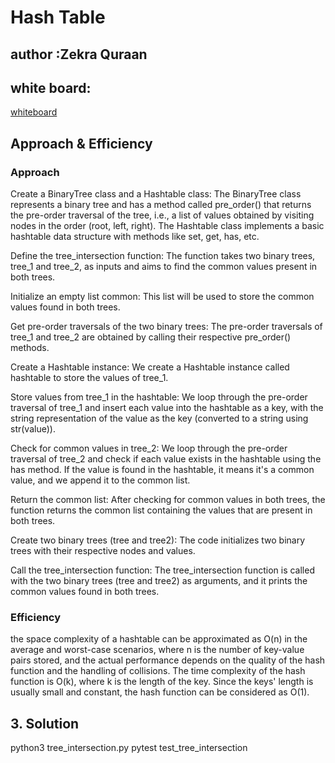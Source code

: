 # Hash Table

## author :Zekra Quraan

## white board:
[whiteboard](./ttt1.png)

## Approach & Efficiency

### Approach

Create a BinaryTree class and a Hashtable class: The BinaryTree class represents a binary tree and has a method called pre_order() that returns the pre-order traversal of the tree, i.e., a list of values obtained by visiting nodes in the order (root, left, right). The Hashtable class implements a basic hashtable data structure with methods like set, get, has, etc.

Define the tree_intersection function: The function takes two binary trees, tree_1 and tree_2, as inputs and aims to find the common values present in both trees.

Initialize an empty list common: This list will be used to store the common values found in both trees.

Get pre-order traversals of the two binary trees: The pre-order traversals of tree_1 and tree_2 are obtained by calling their respective pre_order() methods.

Create a Hashtable instance: We create a Hashtable instance called hashtable to store the values of tree_1.

Store values from tree_1 in the hashtable: We loop through the pre-order traversal of tree_1 and insert each value into the hashtable as a key, with the string representation of the value as the key (converted to a string using str(value)).

Check for common values in tree_2: We loop through the pre-order traversal of tree_2 and check if each value exists in the hashtable using the has method. If the value is found in the hashtable, it means it's a common value, and we append it to the common list.

Return the common list: After checking for common values in both trees, the function returns the common list containing the values that are present in both trees.

Create two binary trees (tree and tree2): The code initializes two binary trees with their respective nodes and values.

Call the tree_intersection function: The tree_intersection function is called with the two binary trees (tree and tree2) as arguments, and it prints the common values found in both trees.

### Efficiency
 the space complexity of a hashtable can be approximated as O(n) in the average and worst-case scenarios, where n is the number of key-value pairs stored, and the actual performance depends on the quality of the hash function and the handling of collisions.
The time complexity of the hash function is O(k), where k is the length of the key. Since the keys' length is usually small and constant, the hash function can be considered as O(1).



## 3. Solution
python3 tree_intersection.py
pytest test_tree_intersection